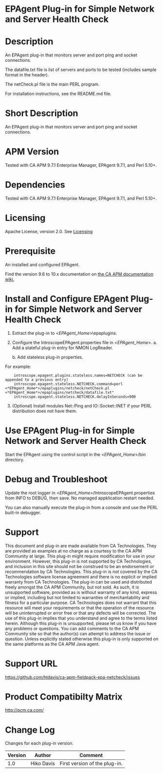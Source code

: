 # EPAgent Plug-in for Simple Network and Server Health Check

# Description

An EPAgent plug-in that monitors server and port ping and socket connections.

The datafile.txt file is list of servers and ports to be tested (includes sample format in the header).

The netCheck.pl file is the main PERL program.

For installation instructions, see the README.md file.

# Short Description

An EPAgent plug-in that monitors server and port ping and socket connections.

# APM Version

Tested with CA APM 9.7.1 Enterprise Manager, EPAgent 9.7.1, and Perl 5.10+.

# Dependencies

Tested with CA APM 9.7.1 Enterprise Manager, EPAgent 9.7.1, and Perl 5.10+.

# Licensing
Apache License, version 2.0. See [Licensing](https://www.apache.org/licenses/LICENSE-2.0)

# Prerequisite
An installed and configured EPAgent.

Find the version 9.6 to 10.x documentation on [the CA APM documentation wiki.](https://docops.ca.com)

# Install and Configure EPAgent Plug-in for Simple Network and Server Health Check

1. Extract the plug-in to <*EPAgent_Home*>\epaplugins.
2. Configure the IntroscopeEPAgent.properties file in <*EPAgent_Home*>.
   a. Add a stateful plug-in entry for NMON LogReader.
   
   b. Add stateless plug-in properties.
  
  For example:
```
	introscope.epagent.plugins.stateless.names=NETCHECK (can be appended to a previous entry)
	introscope.epagent.stateless.NETCHECK.command=perl <*EPAgent_Home*>/epaplugins/netcheck/netCheck.pl <*EPAgent_Home*>/epaplugins/netcheck/datafile.txt"
    introscope.epagent.stateless.NETCHECK.delayInSeconds=900
```
3. (Optional) Install modules Net::Ping and IO::Socket::INET if your PERL distribution does not have them.

# Use EPAgent Plug-in for Simple Network and Server Health Check

Start the EPAgent using the control script in the <*EPAgent_Home*>/bin directory.

# Debug and Troubleshoot
Update the root logger in <*EPAgent_Home*>/IntroscopeEPAgent.properties from INFO to DEBUG, then save. No managed appklication restart needed.

You can also manually execute the plug-in from a console and use the PERL built-in debugger.

# Support
This document and plug-in are made available from CA Technologies. They are provided as examples at no charge as a courtesy to the CA APM Community at large. This plug-in might require modification for use in your environment. However, this plug-in is not supported by CA Technologies, and inclusion in this site should not be construed to be an endorsement or recommendation by CA Technologies. This plug-in is not covered by the CA Technologies software license agreement and there is no explicit or implied warranty from CA Technologies. The plug-in can be used and distributed freely amongst the CA APM Community, but not sold. As such, it is unsupported software, provided as is without warranty of any kind, express or implied, including but not limited to warranties of merchantability and fitness for a particular purpose. CA Technologies does not warrant that this resource will meet your requirements or that the operation of the resource will be uninterrupted or error free or that any defects will be corrected. The use of this plug-in implies that you understand and agree to the terms listed herein.
Although this plug-in is unsupported, please let us know if you have any problems or questions. You can add comments to the CA APM Community site so that the author(s) can attempt to address the issue or question.
Unless explicitly stated otherwise this plug-in is only supported on the same platforms as the CA APM Java agent.

# Support URL
https://github.com/htdavis/ca-apm-fieldpack-epa-netcheck/issues

# Product Compatibilty Matrix
http://pcm.ca.com/

# Change Log
Changes for each plug-in version.

Version | Author | Comment
--------|--------|--------
1.0 | Hiko Davis | First version of the plug-in.